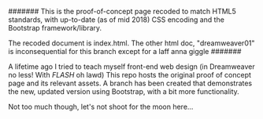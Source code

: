 #######
This is the proof-of-concept page recoded to match HTML5 standards, with up-to-date (as of mid 2018) CSS encoding and the Bootstrap framework/library. 

The recoded document is index.html. The other html doc, "dreamweaver01" is inconsequential for this branch except for a laff anna giggle
#######

A lifetime ago I tried to teach myself front-end web design (in Dreamweaver no less! With *FLASH* oh lawd) This repo hosts the original proof of concept page and its relevant assets. A branch has been created that demonstrates the new, updated version using Bootstrap, with a bit more functionality. 

Not too much though, let's not shoot for the moon here...
